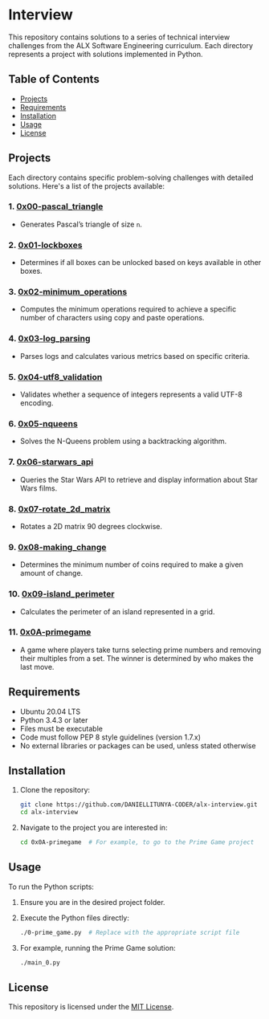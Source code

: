 
# Interview

This repository contains solutions to a series of technical interview challenges from the ALX Software Engineering curriculum. Each directory represents a project with solutions implemented in Python.

## Table of Contents

- [Projects](#projects)
- [Requirements](#requirements)
- [Installation](#installation)
- [Usage](#usage)
- [License](#license)

## Projects

Each directory contains specific problem-solving challenges with detailed solutions. Here's a list of the projects available:

### 1. [0x00-pascal_triangle](./0x00-pascal_triangle/)
   - Generates Pascal’s triangle of size `n`.

### 2. [0x01-lockboxes](./0x01-lockboxes/)
   - Determines if all boxes can be unlocked based on keys available in other boxes.

### 3. [0x02-minimum_operations](./0x02-minimum_operations/)
   - Computes the minimum operations required to achieve a specific number of characters using copy and paste operations.

### 4. [0x03-log_parsing](./0x03-log_parsing/)
   - Parses logs and calculates various metrics based on specific criteria.

### 5. [0x04-utf8_validation](./0x04-utf8_validation/)
   - Validates whether a sequence of integers represents a valid UTF-8 encoding.

### 6. [0x05-nqueens](./0x05-nqueens/)
   - Solves the N-Queens problem using a backtracking algorithm.

### 7. [0x06-starwars_api](./0x06-starwars_api/)
   - Queries the Star Wars API to retrieve and display information about Star Wars films.

### 8. [0x07-rotate_2d_matrix](./0x07-rotate_2d_matrix/)
   - Rotates a 2D matrix 90 degrees clockwise.

### 9. [0x08-making_change](./0x08-making_change/)
   - Determines the minimum number of coins required to make a given amount of change.

### 10. [0x09-island_perimeter](./0x09-island_perimeter/)
   - Calculates the perimeter of an island represented in a grid.

### 11. [0x0A-primegame](./0x0A-primegame/)
   - A game where players take turns selecting prime numbers and removing their multiples from a set. The winner is determined by who makes the last move.

## Requirements

- Ubuntu 20.04 LTS
- Python 3.4.3 or later
- Files must be executable
- Code must follow PEP 8 style guidelines (version 1.7.x)
- No external libraries or packages can be used, unless stated otherwise

## Installation

1. Clone the repository:

   ```bash
   git clone https://github.com/DANIELLITUNYA-CODER/alx-interview.git
   cd alx-interview
   ```

2. Navigate to the project you are interested in:

   ```bash
   cd 0x0A-primegame  # For example, to go to the Prime Game project
   ```

## Usage

To run the Python scripts:

1. Ensure you are in the desired project folder.
2. Execute the Python files directly:

   ```bash
   ./0-prime_game.py  # Replace with the appropriate script file
   ```

3. For example, running the Prime Game solution:

   ```bash
   ./main_0.py
   ```

## License

This repository is licensed under the [MIT License](./LICENSE).
